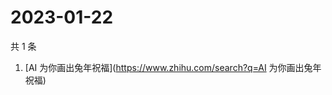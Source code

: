 # 2023-01-22

共 1 条

<!-- BEGIN ZHIHUSEARCH -->
<!-- 最后更新时间 Sun Jan 22 2023 01:15:58 GMT+0800 (China Standard Time) -->
1. [AI 为你画出兔年祝福](https://www.zhihu.com/search?q=AI 为你画出兔年祝福)
<!-- END ZHIHUSEARCH -->
